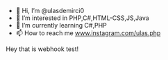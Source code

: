 - 👋 Hi, I’m @ulasdemirci0
- 👀 I’m interested in PHP,C#,HTML-CSS,JS,Java
- 🌱 I’m currently learning C#,PHP
- 📫 How to reach me www.instagram.com/ulas.php

Hey that is webhook test!
